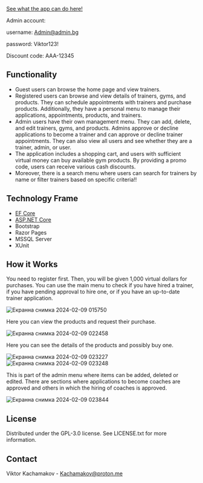 [See what the app can do here!](https://www.youtube.com/watch?v=sD1IfFklzvE)

Admin account:

username: Admin@admin.bg

password: Viktor123!

Discount code: AAA-12345



## Functionality

* Guest users can browse the home page and view trainers.
* Registered users can browse and view details of trainers, gyms, and products. They can schedule appointments with trainers and purchase products. Additionally, they have a personal menu to manage their applications, appointments, products, and trainers.
* Admin users have their own management menu. They can add, delete, and edit trainers, gyms, and products. Admins approve or decline applications to become a trainer and can approve or decline trainer appointments. They can also view all users and see whether they are a trainer, admin, or user.
* The application includes a shopping cart, and users with sufficient virtual money can buy available gym products. By providing a promo code, users can receive various cash discounts.
* Moreover, there is a search menu where users can search for trainers by name or filter trainers based on specific criteria!!

## Technology Frame

- [EF Core](https://github.com/dotnet/efcore)
- [ASP.NET Core](https://github.com/dotnet/aspnetcore)
- Bootstrap
- Razor Pages
- MSSQL Server
- XUnit

## How it Works

You need to register first. Then, you will be given 1,000 virtual dollars for purchases. You can use the main menu to check if you have hired a trainer, if you have pending approval to hire one, or if you have an up-to-date trainer application.


![Екранна снимка 2024-02-09 015750](https://github.com/Blu33u3dD3v1l/MyGymWeb/assets/22412647/70e0684e-baf6-4586-ba06-2199ac18f956)


Here you can view the products and request their purchase.


![Екранна снимка 2024-02-09 022458](https://github.com/Blu33u3dD3v1l/MyGymWeb/assets/22412647/6e729604-a61d-4e83-876c-586c6cd3f9c9)


Here you can see the details of the products and possibly buy one.

![Екранна снимка 2024-02-09 023227](https://github.com/Blu33u3dD3v1l/MyGymWeb/assets/22412647/c9dde7ed-95bd-4579-a682-be694790abe8)
![Екранна снимка 2024-02-09 023248](https://github.com/Blu33u3dD3v1l/MyGymWeb/assets/22412647/6cdf2352-fdcd-42fd-b72f-ec54909b31d4)


This is part of the admin menu where items can be added, deleted or edited. There are sections where applications to become coaches are approved and others in which the hiring of coaches is approved.

![Екранна снимка 2024-02-09 023844](https://github.com/Blu33u3dD3v1l/MyGymWeb/assets/22412647/bdb45006-1ddb-40f6-826c-349055e4ee05)


## License

Distributed under the GPL-3.0 license. See LICENSE.txt for more information.



## Contact

Viktor Kachamakov - Kachamakov@proton.me


 






